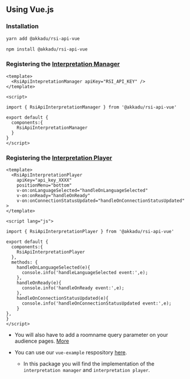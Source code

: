 ## Using Vue.js

### Installation
```bash
yarn add @akkadu/rsi-api-vue
```
```bash
npm install @akkadu/rsi-api-vue
```

### Registering the [Interpretation Manager](/interpretation-manager/index.html)

```vue
<template>
  <RsiApiIntepretationManager apiKey="RSI_API_KEY" />
</template>

<script>

import { RsiApiInterpretationManager } from '@akkadu/rsi-api-vue'

export default {
  components:{
    RsiApiInterpretationManager
  }
}
</script>
```

### Registering the [Interpretation Player](/interpretation-player/index.html)

```vue
<template>
  <RsiApiInterpretationPlayer
    apiKey="api_key_XXXX" 
    positionMenu="bottom" 
    v-on:onLanguageSelected="handleOnLanguageSelected"
    v-on:onReady="handleOnReady"
    v-on:onConnectionStatusUpdated="handleOnConnectionStatusUpdated"  >
</template>

<script lang="js">

import { RsiApiInterpretationPlayer } from '@akkadu/rsi-api-vue'

export default {
  components:{
    RsiApiInterpretationPlayer
  },
  methods: {
    handleOnLanguageSelected(e){
      console.info('handleLanguageSelected event:',e);
    },
    handleOnReady(e){
      console.info('handleOnReady event:',e);
    },
    handleOnConnectionStatusUpdated(e){
      console.info('handleOnConnectionStatusUpdated event:',e);
    }
},
}
</script>
```

* You will also have to add a roomname query parameter on your audience pages. [More](/interpretation-player/roomname.md)


* You can use our `vue-example` respository [here](https://github.com/Akkadu/rsi-api-widgets/tree/main/vue-example).
  * In this package you will find the implementation of the `interpretation manager` and `interpretation player`. 


